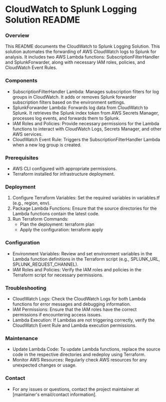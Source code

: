 # CloudWatch to Splunk Logging Solution README #

### Overview ###
This README documents the CloudWatch to Splunk Logging Solution. This solution automates the forwarding of AWS CloudWatch logs to Splunk for analysis. It includes two AWS Lambda functions: SubscriptionFilterHandler and SplunkForwarder, along with necessary IAM roles, policies, and CloudWatch Event Rules.

### Components ###
* SubscriptionFilterHandler Lambda: Manages subscription filters for log groups in CloudWatch. It adds or removes Splunk forwarder subscription filters based on the environment settings.
* SplunkForwarder Lambda: Forwards log data from CloudWatch to Splunk. It retrieves the Splunk index token from AWS Secrets Manager, processes log events, and forwards them to Splunk.
* IAM Roles and Policies: Provide necessary permissions for the Lambda functions to interact with CloudWatch Logs, Secrets Manager, and other AWS services.
* CloudWatch Event Rule: Triggers the SubscriptionFilterHandler Lambda when a new log group is created.

### Prerequisites ###
* AWS CLI configured with appropriate permissions.
* Terraform installed for infrastructure deployment.

### Deployment ###
1. Configure Terraform Variables: Set the required variables in variables.tf (e.g., region, env).
2. Package Lambda Functions: Ensure that the source directories for the Lambda functions contain the latest code.
3. Run Terraform Commands:
    * Plan the deployment: terraform plan
    * Apply the configuration: terraform apply

### Configuration ###
* Environment Variables: Review and set environment variables in the Lambda function definitions in the Terraform script (e.g., SPLUNK_URL, SPLUNK_REQUEST_CHANNEL).
* IAM Roles and Policies: Verify the IAM roles and policies in the Terraform script for necessary permissions.

### Troubleshooting ###
* CloudWatch Logs: Check the CloudWatch Logs for both Lambda functions for error messages and debugging information.
* IAM Permissions: Ensure that the IAM roles have the correct permissions if encountering access issues.
* Lambda Execution: If Lambdas are not triggering correctly, verify the CloudWatch Event Rule and Lambda execution permissions.

### Maintenance ###
* Update Lambda Code: To update Lambda functions, replace the source code in the respective directories and redeploy using Terraform.
* Monitor AWS Resources: Regularly check AWS resources for any unexpected changes or usage.

### Contact ###
* For any issues or questions, contact the project maintainer at [maintainer's email/contact information].
